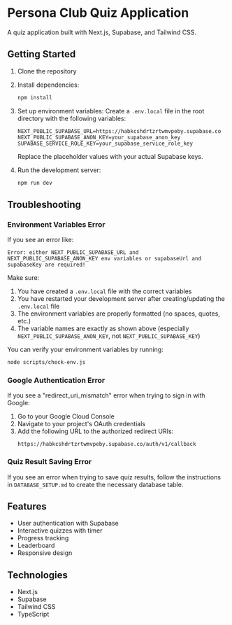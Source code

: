 # Persona Club Quiz Application

A quiz application built with Next.js, Supabase, and Tailwind CSS.

## Getting Started

1. Clone the repository
2. Install dependencies:
   ```bash
   npm install
   ```
3. Set up environment variables:
   Create a `.env.local` file in the root directory with the following variables:
   ```
   NEXT_PUBLIC_SUPABASE_URL=https://habkcshdrtzrtwmvpeby.supabase.co
   NEXT_PUBLIC_SUPABASE_ANON_KEY=your_supabase_anon_key
   SUPABASE_SERVICE_ROLE_KEY=your_supabase_service_role_key
   ```
   Replace the placeholder values with your actual Supabase keys.

4. Run the development server:
   ```bash
   npm run dev
   ```

## Troubleshooting

### Environment Variables Error

If you see an error like:
```
Error: either NEXT_PUBLIC_SUPABASE_URL and NEXT_PUBLIC_SUPABASE_ANON_KEY env variables or supabaseUrl and supabaseKey are required!
```

Make sure:
1. You have created a `.env.local` file with the correct variables
2. You have restarted your development server after creating/updating the `.env.local` file
3. The environment variables are properly formatted (no spaces, quotes, etc.)
4. The variable names are exactly as shown above (especially `NEXT_PUBLIC_SUPABASE_ANON_KEY`, not `NEXT_PUBLIC_SUPABASE_KEY`)

You can verify your environment variables by running:
```bash
node scripts/check-env.js
```

### Google Authentication Error

If you see a "redirect_uri_mismatch" error when trying to sign in with Google:

1. Go to your Google Cloud Console
2. Navigate to your project's OAuth credentials
3. Add the following URL to the authorized redirect URIs:
   ```
   https://habkcshdrtzrtwmvpeby.supabase.co/auth/v1/callback
   ```

### Quiz Result Saving Error

If you see an error when trying to save quiz results, follow the instructions in `DATABASE_SETUP.md` to create the necessary database table.

## Features

- User authentication with Supabase
- Interactive quizzes with timer
- Progress tracking
- Leaderboard
- Responsive design

## Technologies

- Next.js
- Supabase
- Tailwind CSS
- TypeScript 